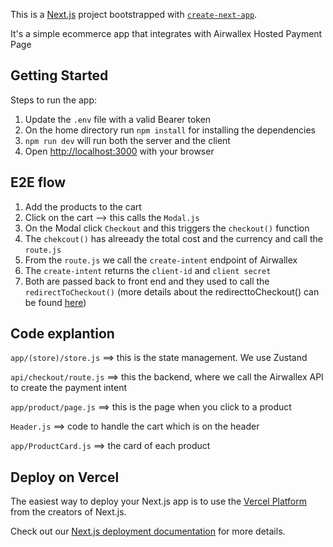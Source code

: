 This is a [Next.js](https://nextjs.org/) project bootstrapped with [`create-next-app`](https://github.com/vercel/next.js/tree/canary/packages/create-next-app).

It's a simple ecommerce app that integrates with Airwallex Hosted Payment Page

## Getting Started

Steps to run the app:
1. Update the `.env` file with a valid Bearer token
2. On the home directory run `npm install` for installing the dependencies
3. `npm run dev` will run both the server and the client
4. Open [http://localhost:3000](http://localhost:3000) with your browser  


## E2E flow
1. Add the products to the cart
2. Click on the cart --> this calls the `Modal.js`
3. On the Modal click `Checkout` and this triggers the `checkout()` function
4. The `chekcout()` has alreeady the total cost and the currency and call the `route.js`
5. From the `route.js` we call the `create-intent` endpoint of Airwallex
6. The `create-intent` returns the `client-id` and `client secret`
7. Both are passed back to front end and they used to call the `redirectToCheckout()` (more details about the redirecttoCheckout() can be found [here](https://github.com/airwallex/airwallex-payment-demo/tree/master/docs#redirectToCheckout))


## Code explantion
`app/(store)/store.js` ==> this is the state management. We use Zustand

`api/checkout/route.js` ==> this the backend, where we call the Airwallex API to create the payment intent

`app/product/page.js` ==> this is the page when you click to a product

`Header.js` ==> code to handle the cart which is on the header

`app/ProductCard.js` ==> the card of each product


## Deploy on Vercel

The easiest way to deploy your Next.js app is to use the [Vercel Platform](https://vercel.com/new?utm_medium=default-template&filter=next.js&utm_source=create-next-app&utm_campaign=create-next-app-readme) from the creators of Next.js.

Check out our [Next.js deployment documentation](https://nextjs.org/docs/deployment) for more details.
